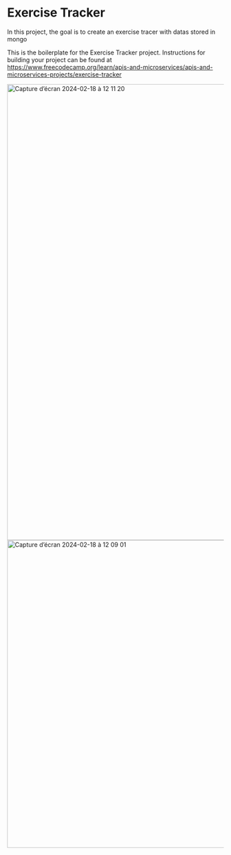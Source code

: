 # Exercise Tracker

In this project, the goal is to create an exercise tracer with datas stored in mongo

This is the boilerplate for the Exercise Tracker project. Instructions for building your project can be found at https://www.freecodecamp.org/learn/apis-and-microservices/apis-and-microservices-projects/exercise-tracker



<img width="1058" alt="Capture d’écran 2024-02-18 à 12 11 20" src="https://github.com/kevinismail/boilerplate-project-exercisetracker/assets/136602357/1c1c80bf-8f6f-41da-b0a7-f6889171f6c7">
<img width="714" alt="Capture d’écran 2024-02-18 à 12 09 01" src="https://github.com/kevinismail/boilerplate-project-exercisetracker/assets/136602357/fa0012c8-e0ba-4df8-a86d-9223acab1c9e">

